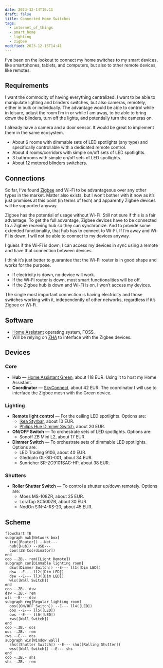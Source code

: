 ```yaml
---
date: 2023-12-14T16:11
draft: false
title: Connected Home Switches
tags:
  - internet_of_things
  - smart_home
  - lighting
  - zigbee
modified: 2023-12-15T14:41
---
```

I’ve been on the lookout to connect my home switches to my smart devices, like smartphones, tablets, and computers, but also to other remote devices, like remotes.

## Requirements

I want the commodity of having everything centralized. I want to be able to manipulate lighting and blinders switches, but also cameras, remotely, either in bulk or individually. The advantage would be able to control while in leisure, adjust the room I’m in or while I am away, to be able to bring down the blinders, turn off the lights, and potentially turn the cameras on.

I already have a camera and a door sensor. It would be great to implement them in the same ecosystem.

- About 6 rooms with dimmable sets of LED spotlights (any type) and specifically controllable with a dedicated remote control.
- About 4 rooms/corridors with simple on/off sets of LED spotlights.
- 3 bathrooms with simple on/off sets of LED spotlights.
- About 12 motored blinders switchers.

## Connections

So far, I’ve found [Zigbee](zigbee.md) and Wi-Fi to be advantageous over any other types in the market. Matter also exists, but I won’t bother with it now as it’s just promises at this point (in terms of tech) and apparently Zigbee devices will be supported anyway.

Zigbee has the potential of usage without Wi-Fi. Still not sure if this is a fair advantage. To get the full advantage, Zigbee devices have to be connected to a Zigbee receiving hub so they can synchronize. And to provide some extended functionality, that hub has to connect to Wi-Fi. If I’m away and Wi-Fi is down, I will not be able to connect to my devices anyway.

I guess if the Wi-Fi is down, I can access my devices in sync using a remote and have that connection between devices.

I think it’s just better to guarantee that the Wi-Fi router is in good shape and works for the purpose.
- If electricity is down, no device will work.
- If the Wi-Fi router is down, most smart functionalities will be off.
- If the Zigbee hub is down and Wi-Fi is on, I won’t access my devices.

The single most important connection is having electricity and those switches working with it, independently of other networks, regardless if it’s Zigbee or Wi-Fi.

## Software

- [Home Assistant](home-assistant.md) operating system, FOSS.
- Will be relying on [ZHA](zigbee-home-automation.md) to interface with the Zigbee devices.

## Devices

### Core

- **Hub** — [Home Assistant Green](home-assistant-green.md), about 118 EUR. Using it to host my Home Assistant.
- **Coordinator** — [SkyConnect](skyconnect.md), about 42 EUR. The coordinator I will use to interface the Zigbee mesh with the Green device.

### Lighting

- **Remote light control** — For the ceiling LED spotlights. Options are:
  - [Ikea Styrbar](styrbar.md), about 10 EUR.
  - [Philips Hue Dimmer Switch](hue-dimmer-switch.md), about 20 EUR.
- **ON/OFF Switch** — To orchestrate sets of LED spotlights. Options are:
  - Sonoff ZB Mini L2, about 17 EUR.
- **Dimmer Switch** — To orchestrate sets of dimmable LED spotlights. Options are:
  - LED Trading 9106, about 40 EUR.
  - Gledopto GL-SD-001, about 34 EUR.
  - Sunricher SR-ZG9101SAC-HP, about 38 EUR.

### Shutters

- **Roller Shutter Switch** — To control a shutter up/down remotely. Options are:
  - Moes MS-108ZR, about 25 EUR.
  - LoraTap SC500ZB, about 30 EUR.
  - NodOn SIN-4-RS-20, about 45 EUR.

## Scheme

```mermaid
flowchart TB
subgraph nwb[Network box]
  iro([Router]) --Net---
  hub([Hub]) --USB---
  coo([ZB Coordinator])
end
coo -.ZB.- rem([Light Remote])
subgraph con[Dimmable lighting room]
  dsw([Dimmer Switch]) --E--- ll1([Dim LED])
  dsw --E--- ll2([Dim LED])
  dsw --E--- ll3([Dim LED])
  wls([Wall Switch])
end
coo -.ZB.- dsw
dsw -.ZB.- rem
wls --E--- dsw
subgraph reg[Regular lighting room]
  oos([ON/OFF Switch]) --E--- ll4([LED])
  oos --E--- ll5([LED])
  oos --E--- ll6([LED])
  rws([Wall Switch])
end
coo -.ZB.- oos
oos -.ZB.- rem
rws --E--- oos
subgraph win[Window wall]
  shs([Shutter Switch]) --E--- shu([Rolling Shutter])
  wss([Wall Switch]) --E--- shs
end
coo -.ZB.- shs
shs -.ZB.- rem
```